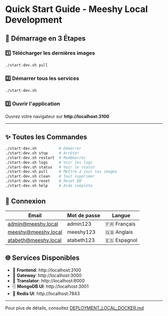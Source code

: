 # Quick Start Guide - Meeshy Local Development

## 🎯 Démarrage en 3 Étapes

### 1️⃣ Télécharger les dernières images

```bash
./start-dev.sh pull
```

### 2️⃣ Démarrer tous les services

```bash
./start-dev.sh
```

### 3️⃣ Ouvrir l'application

Ouvrez votre navigateur sur **http://localhost:3100**

---

## ✨ Toutes les Commandes

```bash
./start-dev.sh          # Démarrer
./start-dev.sh stop     # Arrêter
./start-dev.sh restart  # Redémarrer
./start-dev.sh logs     # Voir les logs
./start-dev.sh status   # Voir le statut
./start-dev.sh pull     # Mettre à jour les images
./start-dev.sh clean    # Tout supprimer
./start-dev.sh reset    # Reset DB
./start-dev.sh help     # Aide complète
```

## 🔐 Connexion

| Email | Mot de passe | Langue |
|-------|--------------|--------|
| admin@meeshy.local | admin123 | 🇫🇷 Français |
| meeshy@meeshy.local | meeshy123 | 🇬🇧 Anglais |
| atabeth@meeshy.local | atabeth123 | 🇪🇸 Espagnol |

## 🌐 Services Disponibles

- 🎨 **Frontend**: http://localhost:3100
- 🚪 **Gateway**: http://localhost:3000
- 🤖 **Translator**: http://localhost:8000
- 🗄️ **MongoDB UI**: http://localhost:3001
- 💾 **Redis UI**: http://localhost:7843

---

Pour plus de détails, consultez [DEPLOYMENT_LOCAL_DOCKER.md](./DEPLOYMENT_LOCAL_DOCKER.md)
